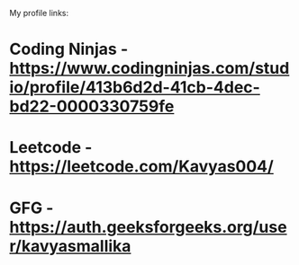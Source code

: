 My profile links:

# Coding Ninjas - https://www.codingninjas.com/studio/profile/413b6d2d-41cb-4dec-bd22-0000330759fe
# Leetcode - https://leetcode.com/Kavyas004/
# GFG - https://auth.geeksforgeeks.org/user/kavyasmallika
